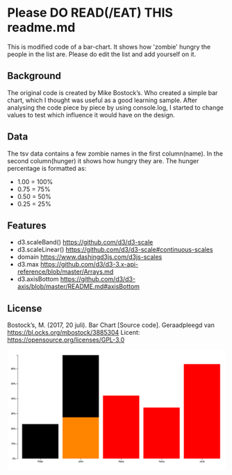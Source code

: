 # Please DO READ(/EAT) THIS readme.md
This is modified code of a bar-chart. It shows how 'zombie' hungry the people in the list are. Please do edit the list and add yourself on it.

## Background
The original code is created by Mike Bostock’s. Who created a simple bar chart, which I thought was useful as a good learning sample. After analysing the code piece by piece by using console.log, I started to change values to test which influence it would have on the design.

## Data
The tsv data contains a few zombie names in the first column(name). In the second column(hunger) it shows how hungry they are.
The hunger percentage is formatted as:
* 1.00 = 100%
* 0.75 = 75%
* 0.50 = 50%
* 0.25 = 25%


## Features
* d3.scaleBand() https://github.com/d3/d3-scale
* d3.scaleLinear() https://github.com/d3/d3-scale#continuous-scales
* domain https://www.dashingd3js.com/d3js-scales
* d3.max https://github.com/d3/d3-3.x-api-reference/blob/master/Arrays.md
* d3.axisBottom https://github.com/d3/d3-axis/blob/master/README.md#axisBottom


## License
Bostock’s, M. (2017, 20 juli). Bar Chart [Source code]. Geraadpleegd van https://bl.ocks.org/mbostock/3885304
Licent: https://opensource.org/licenses/GPL-3.0


![Preview chart](preview.png)
